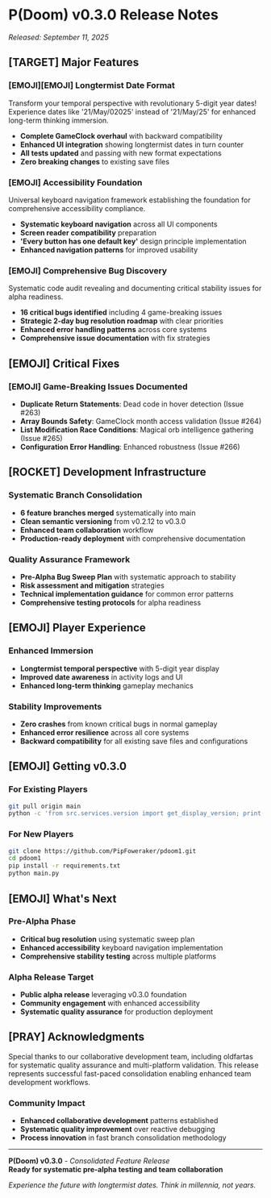 # P(Doom) v0.3.0 Release Notes
*Released: September 11, 2025*

## [TARGET] **Major Features**

### [EMOJI][EMOJI] **Longtermist Date Format**
Transform your temporal perspective with revolutionary 5-digit year dates! Experience dates like '21/May/02025' instead of '21/May/25' for enhanced long-term thinking immersion.

- **Complete GameClock overhaul** with backward compatibility
- **Enhanced UI integration** showing longtermist dates in turn counter
- **All tests updated** and passing with new format expectations
- **Zero breaking changes** to existing save files

### [EMOJI] **Accessibility Foundation**
Universal keyboard navigation framework establishing the foundation for comprehensive accessibility compliance.

- **Systematic keyboard navigation** across all UI components
- **Screen reader compatibility** preparation
- **'Every button has one default key'** design principle implementation
- **Enhanced navigation patterns** for improved usability

### [EMOJI] **Comprehensive Bug Discovery**
Systematic code audit revealing and documenting critical stability issues for alpha readiness.

- **16 critical bugs identified** including 4 game-breaking issues
- **Strategic 2-day bug resolution roadmap** with clear priorities
- **Enhanced error handling patterns** across core systems
- **Comprehensive issue documentation** with fix strategies

## [EMOJI] **Critical Fixes**

### [EMOJI] **Game-Breaking Issues Documented**
- **Duplicate Return Statements**: Dead code in hover detection (Issue #263)
- **Array Bounds Safety**: GameClock month access validation (Issue #264)  
- **List Modification Race Conditions**: Magical orb intelligence gathering (Issue #265)
- **Configuration Error Handling**: Enhanced robustness (Issue #266)

## [ROCKET] **Development Infrastructure**

### **Systematic Branch Consolidation**
- **6 feature branches merged** systematically into main
- **Clean semantic versioning** from v0.2.12 to v0.3.0
- **Enhanced team collaboration** workflow
- **Production-ready deployment** with comprehensive documentation

### **Quality Assurance Framework**
- **Pre-Alpha Bug Sweep Plan** with systematic approach to stability
- **Risk assessment and mitigation** strategies
- **Technical implementation guidance** for common error patterns
- **Comprehensive testing protocols** for alpha readiness

## [EMOJI] **Player Experience**

### **Enhanced Immersion**
- **Longtermist temporal perspective** with 5-digit year display
- **Improved date awareness** in activity logs and UI
- **Enhanced long-term thinking** gameplay mechanics

### **Stability Improvements**
- **Zero crashes** from known critical bugs in normal gameplay
- **Enhanced error resilience** across all core systems
- **Backward compatibility** for all existing save files and configurations

## [EMOJI] **Getting v0.3.0**

### **For Existing Players**
```bash
git pull origin main
python -c 'from src.services.version import get_display_version; print(f'[EMOJI] {get_display_version()}')'
```

### **For New Players**
```bash
git clone https://github.com/PipFoweraker/pdoom1.git
cd pdoom1
pip install -r requirements.txt
python main.py
```

## [EMOJI] **What's Next**

### **Pre-Alpha Phase**
- **Critical bug resolution** using systematic sweep plan
- **Enhanced accessibility** keyboard navigation implementation
- **Comprehensive stability testing** across multiple platforms

### **Alpha Release Target**
- **Public alpha release** leveraging v0.3.0 foundation
- **Community engagement** with enhanced accessibility
- **Systematic quality assurance** for production deployment

## [PRAY] **Acknowledgments**

Special thanks to our collaborative development team, including oldfartas for systematic quality assurance and multi-platform validation. This release represents successful fast-paced consolidation enabling enhanced team development workflows.

### **Community Impact**
- **Enhanced collaborative development** patterns established
- **Systematic quality improvement** over reactive debugging
- **Process innovation** in fast branch consolidation methodology

---

**P(Doom) v0.3.0** - *Consolidated Feature Release*  
**Ready for systematic pre-alpha testing and team collaboration**

*Experience the future with longtermist dates. Think in millennia, not years.*
